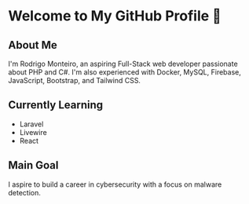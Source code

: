# Welcome to My GitHub Profile 👋

## About Me

I'm Rodrigo Monteiro, an aspiring Full-Stack web developer passionate about PHP and C#. I'm also experienced with Docker, MySQL, Firebase, JavaScript, Bootstrap, and Tailwind CSS.

## Currently Learning

- Laravel
- Livewire
- React

## Main Goal

I aspire to build a career in cybersecurity with a focus on malware detection.
